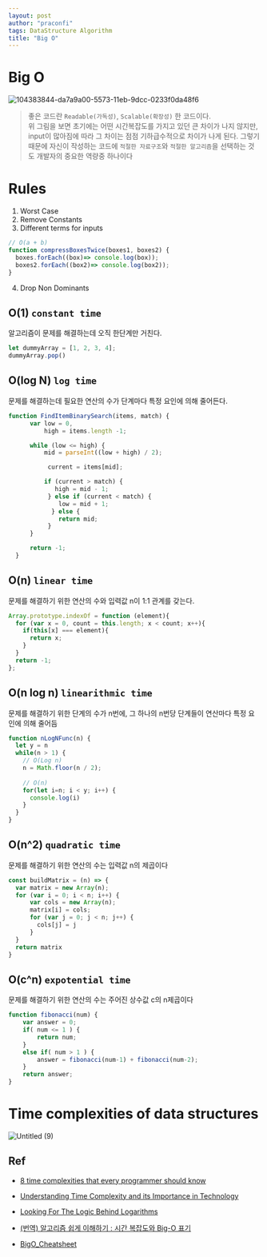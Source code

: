 ```yaml
---
layout: post
author: "praconfi"
tags: DataStructure Algorithm
title: "Big O"
---
```


# Big O

![104383844-da7a9a00-5573-11eb-9dcc-0233f0da48f6](https://user-images.githubusercontent.com/64571546/151695843-99ce20ed-87f0-48b4-920f-4ac6679f40f4.png)

> 좋은 코드란 `Readable(가독성)`, `Scalable(확장성)` 한 코드이다.  
위 그림을 보면 초기에는 어떤 시간복잡도를 가지고 있던 큰 차이가 나지 않지만, input이 많아짐에 따라 그 차이는 점점 기하급수적으로 차이가 나게 된다. 그렇기 때문에 자신이 작성하는 코드에 `적절한 자료구조`와 `적절한 알고리즘`을 선택하는 것도 개발자의 중요한 역량중 하나이다

# Rules
1. Worst Case
2. Remove Constants
3. Different terms for inputs  
```js
// O(a + b)
function compressBoxesTwice(boxes1, boxes2) {
  boxes.forEach((box)=> console.log(box));
  boxes2.forEach((box2)=> console.log(box2));
}
```
4. Drop Non Dominants

## O(1) `constant time`

알고리즘이 문제를 해결하는데 오직 한단계만 거친다.

```js
let dummyArray = [1, 2, 3, 4];
dummyArray.pop()
```

## O(log N) `log time`

문제를 해결하는데 필요한 연산의 수가 단계마다 특정 요인에 의해 줄어든다.

```js
function FindItemBinarySearch(items, match) {
      var low = 0,
          high = items.length -1;

      while (low <= high) {
          mid = parseInt((low + high) / 2);

           current = items[mid];

          if (current > match) {
             high = mid - 1;
           } else if (current < match) {
              low = mid + 1;
            } else {
              return mid;
           }   
      }       

      return -1;
  }
```

## O(n) `linear time`

문제를 해결하기 위한 연산의 수와 입력값 n이 1:1 관계를 갖는다.

```js
Array.prototype.indexOf = function (element){
  for (var x = 0, count = this.length; x < count; x++){
    if(this[x] === element){
      return x;
    }
  }
  return -1;
};
```

## O(n log n) `linearithmic time`
문제를 해결하기 위한 단계의 수가 n번에, 그 하나의 n번당 단계들이 연산마다 특정 요인에 의해 줄어듬
```js
function nLogNFunc(n) {
  let y = n
  while(n > 1) {
    // O(Log n)
    n = Math.floor(n / 2);
    
    // O(n)
    for(let i=n; i < y; i++) {
      console.log(i)
    }
  }
}
```



## O(n^2) `quadratic time`

문제를 해결하기 위한 연산의 수는 입력값 n의 제곱이다

```js
const buildMatrix = (n) => {
  var matrix = new Array(n);
  for (var i = 0; i < n; i++) {
      var cols = new Array(n);
      matrix[i] = cols;
      for (var j = 0; j < n; j++) {
        cols[j] = j
      }
  }
  return matrix
}
```

## O(c^n) `expotential time`

문제를 해결하기 위한 연산의 수는 주어진 상수값 c의 n제곱이다

```js
function fibonacci(num) {
	var answer = 0;
	if( num <= 1 ) {
		return num;
	}
	else if( num > 1 ) {
		answer = fibonacci(num-1) + fibonacci(num-2);
	}
	return answer;
}
```

# Time complexities of data structures
![Untitled (9)](https://user-images.githubusercontent.com/64571546/104383931-fda54980-5573-11eb-84bb-0ae4fe98cb8c.png)

## Ref

- [8 time complexities that every programmer should know](https://adrianmejia.com/most-popular-algorithms-time-complexity-every-programmer-should-know-free-online-tutorial-course/)

- [Understanding Time Complexity and its Importance in Technology](https://medium.com/@abdurrafeymasood/understanding-time-complexity-and-its-importance-in-technology-8279f72d1c6a)

- [Looking For The Logic Behind Logarithms](https://medium.com/basecs/looking-for-the-logic-behind-logarithms-9e79d7666dda)


- [(번역) 알고리즘 쉽게 이해하기 : 시간 복잡도와 Big-O 표기](https://joshuajangblog.wordpress.com/2016/09/21/time_complexity_big_o_in_easy_explanation/)

- [BigO_Cheatsheet](../assets/BigO_Cheatsheet_Zero_To_Mastery_V1.01.pdf)

